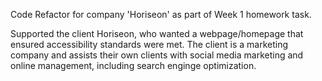 Code Refactor for company 'Horiseon' as part of Week 1 homework task.

Supported the client Horiseon, who wanted a webpage/homepage that ensured accessibility standards were met. The client is a marketing company and assists their own clients with social media marketing and online management, including search enginge optimization.
